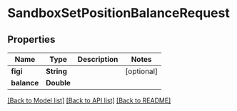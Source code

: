 # SandboxSetPositionBalanceRequest

## Properties
Name | Type | Description | Notes
------------ | ------------- | ------------- | -------------
**figi** | **String** |  | [optional] 
**balance** | **Double** |  | 

[[Back to Model list]](../README.md#documentation-for-models) [[Back to API list]](../README.md#documentation-for-api-endpoints) [[Back to README]](../README.md)


